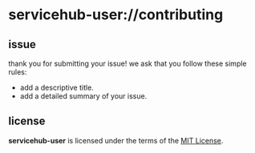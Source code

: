 # servicehub-user://contributing

## issue
thank you for submitting your issue! 
we ask that you follow these simple rules:
+ add a descriptive title.
+ add a detailed summary of your issue.

## license
__servicehub-user__ is licensed under the terms of the [MIT License](https://github.com/revaturecloud/servicehub-user/blob/master/LICENSE).
